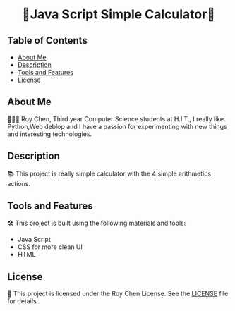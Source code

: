 <div align="center">
  <h1>🌟Java Script Simple Calculator🌟<br/> </h1>
</div>

## Table of Contents
- [About Me](#About-Me)
- [Description](#description)
- [Tools and Features](#tools-and-features)
- [License](#license)

## About Me
👨🏽‍💻 Roy Chen,
Third year Computer Science students at H.I.T.,
I really like Python,Web deblop and I have a passion for experimenting with new things and interesting technologies.


## Description
📚 This project is really simple calculator with the 4 simple arithmetics actions.

## Tools and Features
🛠️ This project is built using the following materials and tools:
- Java Script
- CSS for more clean UI
- HTML


## License
📝 This project is licensed under the Roy Chen License. See the [LICENSE](LICENSE) file for details.
